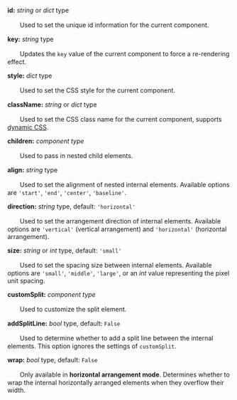 **id:** *string* or *dict* type

　　Used to set the unique id information for the current component.

**key:** *string* type

　　Updates the `key` value of the current component to force a re-rendering effect.

**style:** *dict* type

　　Used to set the CSS style for the current component.

**className:** *string* or *dict* type

　　Used to set the CSS class name for the current component, supports [dynamic CSS](/advanced-classname).

**children:** *component type*

　　Used to pass in nested child elements.

**align:** *string* type

　　Used to set the alignment of nested internal elements. Available options are `'start'`, `'end'`, `'center'`, `'baseline'`.

**direction:** *string* type, default: `'horizontal'`

　　Used to set the arrangement direction of internal elements. Available options are `'vertical'` (vertical arrangement) and `'horizontal'` (horizontal arrangement).

**size:** *string* or *int* type, default: `'small'`

　　Used to set the spacing size between internal elements. Available options are `'small'`, `'middle'`, `'large'`, or an *int* value representing the pixel unit spacing.

**customSplit:** *component type*

　　Used to customize the split element.

**addSplitLine:** *bool* type, default: `False`

　　Used to determine whether to add a split line between the internal elements. This option ignores the settings of `customSplit`.

**wrap:** *bool* type, default: `False`

　　Only available in **horizontal arrangement mode**. Determines whether to wrap the internal horizontally arranged elements when they overflow their width.